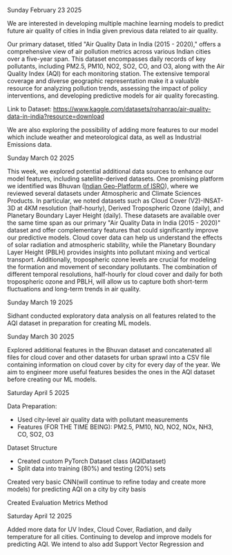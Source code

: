 Sunday February 23 2025

We are interested in developing multiple machine learning models to predict future air quality of cities in India given previous data related to air quality.

Our primary dataset, titled "Air Quality Data in India (2015 - 2020)," offers a comprehensive view of air pollution metrics across various Indian cities over a five-year span. This dataset encompasses daily records of key pollutants, including PM2.5, PM10, NO2, SO2, CO, and O3, along with the Air Quality Index (AQI) for each monitoring station. The extensive temporal coverage and diverse geographic representation make it a valuable resource for analyzing pollution trends, assessing the impact of policy interventions, and developing predictive models for air quality forecasting.

Link to Dataset: https://www.kaggle.com/datasets/rohanrao/air-quality-data-in-india?resource=download

We are also exploring the possibility of adding more features to our model which include weather and meteorological data, as well as Industrial Emissions data.

Sunday March 02 2025

This week, we explored potential additional data sources to enhance our model features, including satellite-derived datasets. One promising platform we identified was Bhuvan ([Indian Geo-Platform of ISRO](https://bhuvan-app1.nrsc.gov.in/2dresources/bhuvanstore2.php)), where we reviewed several datasets under Atmospheric and Climate Sciences Products. In particular, we noted datasets such as Cloud Cover (V2)-INSAT-3D at 4KM resolution (half-hourly), Derived Tropospheric Ozone (daily), and Planetary Boundary Layer Height (daily). These datasets are available over the same time span as our primary "Air Quality Data in India (2015 - 2020)" dataset and offer complementary features that could significantly improve our predictive models. Cloud cover data can help us understand the effects of solar radiation and atmospheric stability, while the Planetary Boundary Layer Height (PBLH) provides insights into pollutant mixing and vertical transport. Additionally, tropospheric ozone levels are crucial for modeling the formation and movement of secondary pollutants. The combination of different temporal resolutions, half-hourly for cloud cover and daily for both tropospheric ozone and PBLH, will allow us to capture both short-term fluctuations and long-term trends in air quality.

Sunday March 19 2025

Sidhant conducted exploratory data analysis on all features related to the AQI dataset in preparation for creating ML models.

Sunday March 30 2025

Explored additional features in the Bhuvan dataset and concatenated all files for cloud cover and other datasets for urban sprawl into a CSV file containing information on cloud cover by city for every day of the year. We aim to engineer more useful features besides the ones in the AQI dataset before creating our ML models.

Saturday April 5 2025

Data Preparation: 
- Used city-level air quality data with pollutant measurements
- Features (FOR THE TIME BEING): PM2.5, PM10, NO, NO2, NOx, NH3, CO, SO2, O3

Dataset Structure
- Created custom PyTorch Dataset class (AQIDataset)
- Split data into training (80%) and testing (20%) sets

Created very basic CNN(will continue to refine today and create more models) for predicting AQI on a city by city basis

Created Evaluation Metrics Method

Saturday April 12 2025

Added more data for UV Index, Cloud Cover, Radiation, and daily temperature for all cities. Continuing to develop and improve models for predicting AQI. We intend to also add Support Vector Regression and 